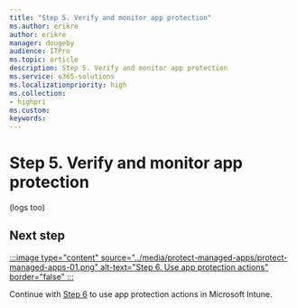 ```yaml
---
title: "Step 5. Verify and monitor app protection"
ms.author: erikre
author: erikre
manager: dougeby
audience: ITPro
ms.topic: article
description: Step 5. Verify and monitor app protection
ms.service: o365-solutions
ms.localizationpriority: high
ms.collection:
- highpri
ms.custom:
keywords:
---
```


# Step 5. Verify and monitor app protection

(logs too)



## Next step

[:::image type="content" source="../media/protect-managed-apps/protect-managed-apps-01.png" alt-text="Step 6. Use app protection actions" border="false" :::](apps-protect-step-6.md)

Continue with [Step 6](apps-protect-step-6.md) to use app protection actions in Microsoft Intune.
